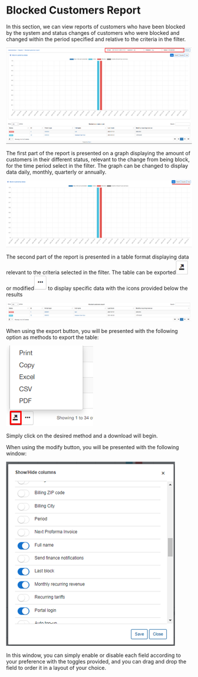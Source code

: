 Blocked Customers Report
=======


In this section, we can view reports of customers who have been blocked by the system and status changes of customers who were blocked and changed within the period specified and relative to the criteria in the filter.

![filter](filter.png)

The first part of the report is presented on a graph displaying the amount of customers in their different status, relevant to the change from being block, for the time period select in the filter. The graph can be changed to display data daily, monthly, quarterly or annually.

![Graoh](graph.png)

The second part of the report is presented in a table format displaying data relevant to the criteria selected in the filter. The table can be exported![export](export.png) or modified![modify](modify.png) to display specific data with the icons provided below the results

![Table](table.png)

When using the export button, you will be presented with the following option as methods to export the table:

![Export](export1.png)

Simply click on the desired method and a download will begin.

When using the modify button, you will be presented with the following window:

![modify](modify1.png)

In this window, you can simply enable or disable each field according to your preference with the toggles provided, and you can drag and drop the field to order it in a layout of your choice.

